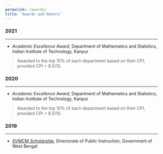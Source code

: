 ```yaml
---
permalink: /awards/
title: "Awards and Honors"
---
```


### 2021
---
- *Academic Excellence Award*, Department of Mathematics and Statistics, Indian Institute of Technology, Kanpur
>Awarded to the top 10% of each department based on their CPI, provided CPI > 8.5/10.

### 2020
---
- *Academic Excellence Award*, Department of Mathematics and Statistics, Indian Institute of Technology, Kanpur
>Awarded to the top 10% of each department based on their CPI, provided CPI > 8.5/10.

### 2019
---
- [*SVMCM Scholarship*](https://svmcm.wbhed.gov.in/), Directorate of Public Instruction, Government of West Bengal
